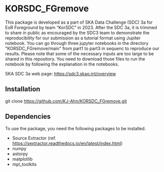 # KORSDC_FGremove

This package is developed as a part of SKA Data Challenge (SDC) 3a for EoR Foreground by team “KorSDC” in 2023. After the SDC 3a, it is trimmed to share in public as encouraged by the SDC3 team to demonstrate the reproducibility for our submission as a tutorial format using Jupiter notebook. You can go through three jupyter notebooks in the directory "KORSDC_FGremove/main" from part1 to part3 in sequenc to reproduce our results. Please note that some of the necessary inputs are too large to be shared in this repository. You need to download those files to run the notebook by following the explanation in the notebooks.

SKA SDC 3a web page: https://sdc3.skao.int/overview

## Installation
git clone https://github.com/KJ-Ahn/KORSDC_FGremove.git

## Dependencies

To use the package, you need the following packages to be installed.

- Source Extractor (ref. https://sextractor.readthedocs.io/en/latest/index.html)
- numpy
- astorpy
- matplotlib
- mpl_toolkits
